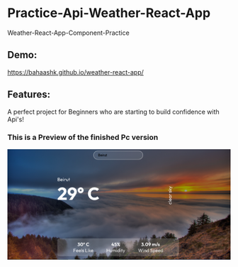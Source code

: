 # Practice-Api-Weather-React-App

Weather-React-App-Component-Practice

## Demo:

https://bahaashk.github.io/weather-react-app/

## Features:

A perfect project for Beginners who are starting to build confidence with Api's!

### This is a Preview of the finished Pc version

![Getting Started](./src/assets/React%20app%20preview%20.PNG)